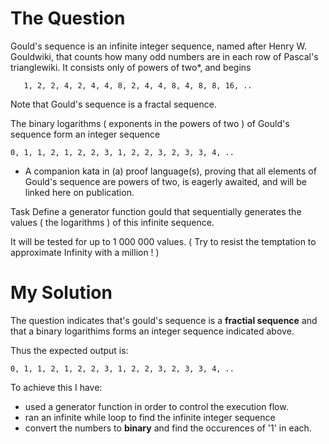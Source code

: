 # The Question
Gould's sequence is an infinite integer sequence, named after Henry W. Gouldwiki, that counts how many odd numbers are in each row of Pascal's trianglewiki. It consists only of powers of two*, and begins

````
   1, 2, 2, 4, 2, 4, 4, 8, 2, 4, 4, 8, 4, 8, 8, 16, ..
````
Note that Gould's sequence is a fractal sequence.

The binary logarithms ( exponents in the powers of two ) of Gould's sequence form an integer sequence

```
0, 1, 1, 2, 1, 2, 2, 3, 1, 2, 2, 3, 2, 3, 3, 4, ..
```
* A companion kata in (a) proof language(s), proving that all elements of Gould's sequence are powers of two, is eagerly awaited, and will be linked here on publication.

Task
Define a generator function gould that sequentially generates the values ( the logarithms ) of this infinite sequence.

It will be tested for up to 1 000 000 values.
( Try to resist the temptation to approximate Infinity with a million ! )

# My Solution
The question indicates that's gould's sequence is a __fractial sequence__ and that a binary logarithims forms an integer sequence indicated above.

Thus the expected output is:
```
0, 1, 1, 2, 1, 2, 2, 3, 1, 2, 2, 3, 2, 3, 3, 4, ..
```

To achieve this I have:
* used a generator function in order to control the execution flow.
* ran an infinite while loop to find the infinite integer sequence
* convert the numbers to __binary__ and find the occurences of '1' in each.